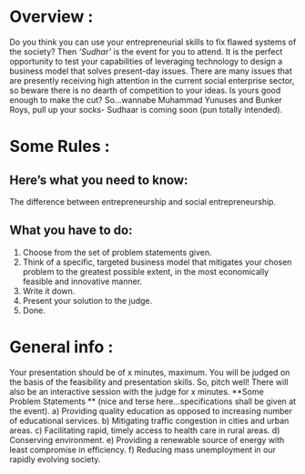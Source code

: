 <!-- TITLE: Sudhar -->
<!-- SUBTITLE: A quick summary of Sudhar -->

# Overview :
Do you think you can use your entrepreneurial skills to fix flawed systems of the society? 
Then *‘Sudhar’* is the event for you to attend. It is the perfect opportunity to test your capabilities of leveraging technology to design a business model that solves present-day issues. There are many issues that are presently receiving high attention in the current social enterprise sector, so beware there is no dearth of competition to your ideas. Is yours good enough to make the cut? 
So…wannabe Muhammad Yunuses and Bunker Roys, pull up your socks- Sudhaar is coming soon (pun totally intended). 
# Some Rules : 
## Here’s what you need to know:
The difference between entrepreneurship and social entrepreneurship.
## What you have to do: 
1) Choose from the set of problem statements given. 
2) Think of a specific, targeted business model that mitigates your chosen problem to the greatest possible extent, in the most economically feasible and innovative manner. 
3) Write it down. 
4) Present your solution to the judge. 
5) Done. 
# General info :
Your presentation should be of x minutes, maximum. You will be judged on the basis of the feasibility and presentation skills. So, pitch well! 
There will also be an interactive session with the judge for x minutes. 
**Some Problem Statements ** (nice and terse here…specifications shall be given at the event). 
a) Providing quality education as opposed to increasing number of educational services. 
b) Mitigating traffic congestion in cities and urban areas. 
c) Facilitating rapid, timely access to health care in rural areas. 
d) Conserving environment.
e) Providing a renewable source of energy with least compromise in efficiency.
f) Reducing mass unemployment in our rapidly evolving society.

